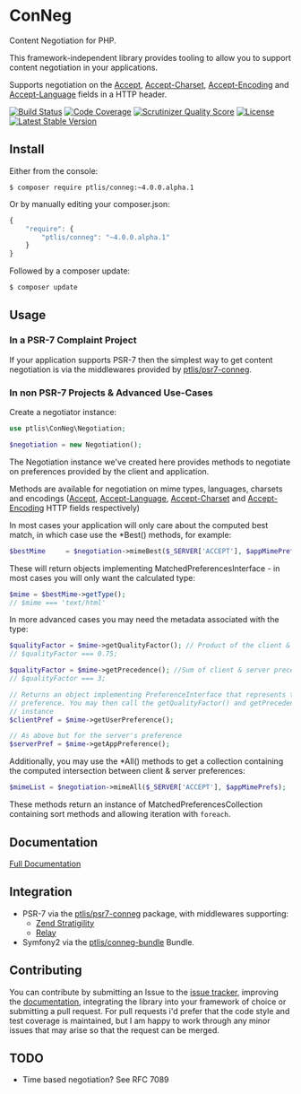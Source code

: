 # ConNeg

Content Negotiation for PHP.
 
This framework-independent library provides tooling to allow you to support content negotiation in your applications.

Supports negotiation on the  [Accept](http://www.w3.org/Protocols/rfc2616/rfc2616-sec14.html#sec14.1), [Accept-Charset](http://www.w3.org/Protocols/rfc2616/rfc2616-sec14.html#sec14.2), [Accept-Encoding](http://www.w3.org/Protocols/rfc2616/rfc2616-sec14.html#sec14.3) and [Accept-Language](http://www.w3.org/Protocols/rfc2616/rfc2616-sec14.html#sec14.4) fields in a HTTP header.

[![Build Status](https://travis-ci.org/ptlis/conneg.png?branch=master)](https://travis-ci.org/ptlis/conneg) [![Code Coverage](https://scrutinizer-ci.com/g/ptlis/conneg/badges/coverage.png?s=6c30a32e78672ae0d7cff3ecf00ceba95049879a)](https://scrutinizer-ci.com/g/ptlis/conneg/) [![Scrutinizer Quality Score](https://scrutinizer-ci.com/g/ptlis/conneg/badges/quality-score.png?s=b8a262b33dd4a5de02d6f92f3e318ebb319f96c0)](https://scrutinizer-ci.com/g/ptlis/conneg/)  [![License](https://img.shields.io/badge/license-MIT-brightgreen.svg)](https://github.com/ptlis/conneg/blob/master/LICENSE) [![Latest Stable Version](https://poser.pugx.org/ptlis/conneg/v/stable.png)](https://packagist.org/packages/ptlis/conneg)

## Install

Either from the console:

```shell
$ composer require ptlis/conneg:~4.0.0.alpha.1
```

Or by manually editing your composer.json:

```javascript
{
    "require": {
        "ptlis/conneg": "~4.0.0.alpha.1"
    }
}
```

Followed by a composer update:

```shell
$ composer update
```

## Usage


### In a PSR-7 Complaint Project

If your application supports PSR-7 then the simplest way to get content negotiation is via the middlewares provided by [ptlis/psr7-conneg](https://github.com/ptlis/psr7-conneg).


### In non PSR-7 Projects & Advanced Use-Cases

Create a negotiator instance:

```php
use ptlis\ConNeg\Negotiation;

$negotiation = new Negotiation();
```

The Negotiation instance we've created here provides methods to negotiate on preferences provided by the client and application.

Methods are available for negotiation on mime types, languages, charsets and encodings ([Accept](http://www.w3.org/Protocols/rfc2616/rfc2616-sec14.html#sec14.1), [Accept-Language](http://www.w3.org/Protocols/rfc2616/rfc2616-sec14.html#sec14.4), [Accept-Charset](http://www.w3.org/Protocols/rfc2616/rfc2616-sec14.html#sec14.2) and [Accept-Encoding](http://www.w3.org/Protocols/rfc2616/rfc2616-sec14.html#sec14.3) HTTP fields respectively) 

In most cases your application will only care about the computed best match, in which case use the *Best() methods, for example:

```php
$bestMime     = $negotiation->mimeBest($_SERVER['ACCEPT'], $appMimePrefs);
```

These will return objects implementing MatchedPreferencesInterface - in most cases you will only want the calculated type:

```php
$mime = $bestMime->getType();
// $mime === 'text/html'
```

In more advanced cases you may need the metadata associated with the type:

```php
$qualityFactor = $mime->getQualityFactor(); // Product of the client & server preferences
// $qualityFactor === 0.75;

$qualityFactor = $mime->getPrecedence(); //Sum of client & server precedences
// $qualityFactor === 3;

// Returns an object implementing PreferenceInterface that represents the client's
// preference. You may then call the getQualityFactor() and getPrecedence() on this
// instance
$clientPref = $mime->getUserPreference();

// As above but for the server's preference
$serverPref = $mime->getAppPreference();
```

Additionally, you may use the *All() methods to get a collection containing the computed intersection between client & server preferences:

```php
$mimeList = $negotiation->mimeAll($_SERVER['ACCEPT'], $appMimePrefs);
```

These methods return an instance of MatchedPreferencesCollection containing sort methods and allowing iteration with ```foreach```.



## Documentation

[Full Documentation](http://ptlis.github.io/conneg/)

## Integration

* PSR-7 via the [ptlis/psr7-conneg](https://github.com/ptlis/psr7-conneg) package, with middlewares supporting:
    * [Zend Stratigility](https://github.com/zendframework/zend-stratigility)
    * [Relay](https://github.com/relayphp/Relay.Relay)
* Symfony2 via the [ptlis/conneg-bundle](https://github.com/ptlis/conneg-bundle) Bundle.

## Contributing

You can contribute by submitting an Issue to the [issue tracker](https://github.com/ptlis/conneg/issues), improving the [documentation](https://github.com/ptlis/conneg/tree/gh-pages), integrating the library into your framework of choice or submitting a pull request. For pull requests i'd prefer that the code style and test coverage is maintained, but I am happy to work through any minor issues that may arise so that the request can be merged.


## TODO

* Time based negotiation? See RFC 7089
